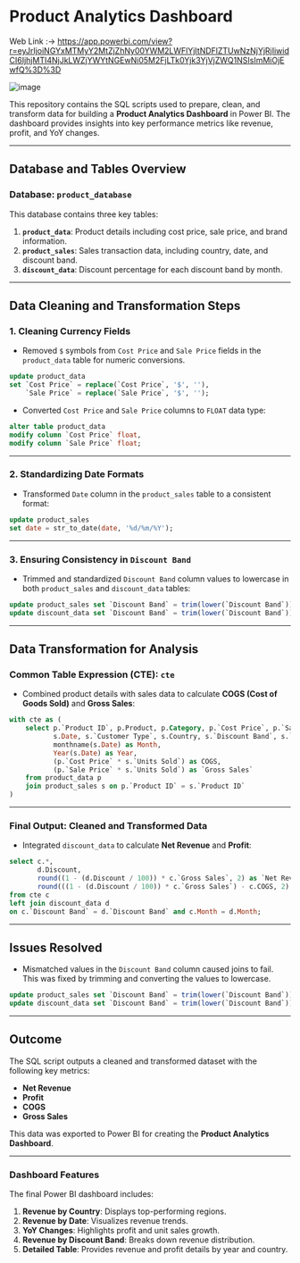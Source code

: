 
# Product Analytics Dashboard

Web Link :-> https://app.powerbi.com/view?r=eyJrIjoiNGYxMTMyY2MtZjZhNy00YWM2LWFlYjItNDFlZTUwNzNjYjRjIiwidCI6IjhjMTI4NjJkLWZjYWYtNGEwNi05M2FjLTk0Yjk3YjVjZWQ1NSIsImMiOjEwfQ%3D%3D

![image](https://github.com/user-attachments/assets/010c8b87-5716-46ee-9fd3-d1fa8753c214)


This repository contains the SQL scripts used to prepare, clean, and transform data for building a **Product Analytics Dashboard** in Power BI. The dashboard provides insights into key performance metrics like revenue, profit, and YoY changes.

---

## Database and Tables Overview

### **Database: `product_database`**
This database contains three key tables:

1. **`product_data`**: Product details including cost price, sale price, and brand information.
2. **`product_sales`**: Sales transaction data, including country, date, and discount band.
3. **`discount_data`**: Discount percentage for each discount band by month.

---

## Data Cleaning and Transformation Steps

### 1. **Cleaning Currency Fields**
- Removed `$` symbols from `Cost Price` and `Sale Price` fields in the `product_data` table for numeric conversions.

```sql
update product_data
set `Cost Price` = replace(`Cost Price`, '$', ''),
    `Sale Price` = replace(`Sale Price`, '$', '');
```

- Converted `Cost Price` and `Sale Price` columns to `FLOAT` data type:

```sql
alter table product_data
modify column `Cost Price` float,
modify column `Sale Price` float;
```

---

### 2. **Standardizing Date Formats**
- Transformed `Date` column in the `product_sales` table to a consistent format:

```sql
update product_sales
set date = str_to_date(date, '%d/%m/%Y');
```

---

### 3. **Ensuring Consistency in `Discount Band`**
- Trimmed and standardized `Discount Band` column values to lowercase in both `product_sales` and `discount_data` tables:

```sql
update product_sales set `Discount Band` = trim(lower(`Discount Band`));
update discount_data set `Discount Band` = trim(lower(`Discount Band`));
```

---

## Data Transformation for Analysis

### Common Table Expression (CTE): `cte`
- Combined product details with sales data to calculate **COGS (Cost of Goods Sold)** and **Gross Sales**:

```sql
with cte as (
    select p.`Product ID`, p.Product, p.Category, p.`Cost Price`, p.`Sale Price`, p.Brand, p.`Image url`, 
           s.Date, s.`Customer Type`, s.Country, s.`Discount Band`, s.`Units Sold`, 
           monthname(s.Date) as Month,
           Year(s.Date) as Year,
           (p.`Cost Price` * s.`Units Sold`) as COGS, 
           (p.`Sale Price` * s.`Units Sold`) as `Gross Sales`
    from product_data p
    join product_sales s on p.`Product ID` = s.`Product ID`
)
```

---

### Final Output: Cleaned and Transformed Data
- Integrated `discount_data` to calculate **Net Revenue** and **Profit**:

```sql
select c.*,
       d.Discount,
       round((1 - (d.Discount / 100)) * c.`Gross Sales`, 2) as `Net Revenue`,
       round(((1 - (d.Discount / 100)) * c.`Gross Sales`) - c.COGS, 2) as Profit
from cte c 
left join discount_data d 
on c.`Discount Band` = d.`Discount Band` and c.Month = d.Month;
```

---

## Issues Resolved
- Mismatched values in the `Discount Band` column caused joins to fail. This was fixed by trimming and converting the values to lowercase.

```sql
update product_sales set `Discount Band` = trim(lower(`Discount Band`));
update discount_data set `Discount Band` = trim(lower(`Discount Band`));
```

---

## Outcome
The SQL script outputs a cleaned and transformed dataset with the following key metrics:
- **Net Revenue**
- **Profit**
- **COGS**
- **Gross Sales**

This data was exported to Power BI for creating the **Product Analytics Dashboard**.

---

### Dashboard Features
The final Power BI dashboard includes:
1. **Revenue by Country**: Displays top-performing regions.
2. **Revenue by Date**: Visualizes revenue trends.
3. **YoY Changes**: Highlights profit and unit sales growth.
4. **Revenue by Discount Band**: Breaks down revenue distribution.
5. **Detailed Table**: Provides revenue and profit details by year and country.


